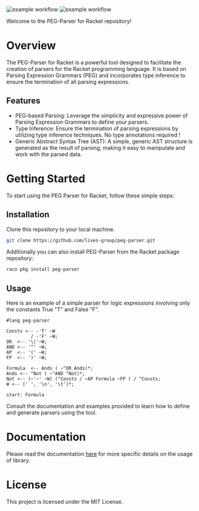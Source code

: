 ![example workflow](https://github.com/lives-group/pegwfgen/actions/workflows/build.yml/badge.svg)
![example workflow](https://github.com/lives-group/pegwfgen/actions/workflows/tests.yml/badge.svg)

Welcome to the PEG-Parser for Racket repository!

# Overview

The PEG-Parser for Racket is a powerful tool designed to facilitate the creation of parsers for the Racket programming language. It is based on Parsing Expression Grammars (PEG) and incorporates type inference to ensure the termination of all parsing expressions.

## Features

  -  PEG-based Parsing: Leverage the simplicity and expressive power of Parsing Expression Grammars to define your parsers.
  -  Type Inference: Ensure the termination of parsing expressions by utilizing type inference techniques.
     No type annotations required !
  -  Generic Abstract Syntax Tree (AST): A simple, generic AST structure is generated as the result of parsing, making it easy to manipulate and work with the parsed data.
 

# Getting Started

To start using the PEG Parser for Racket, follow these simple steps:

## Installation

 Clone this repository to your local machine.

```bash
git clone https://github.com/lives-group/peg-parser.git
```

Additionally you can also install PEG-Parser from the Racket package repository:  

```bash
raco pkg install peg-parser
```

## Usage

Here is an example of a simple parser for logic expressions involving only
the constants True "T" and False "F".

```Racket
#lang peg-parser

Consts <-- -'T' ~W
         / -'F' ~W;
OR  <-- '\|'~W; 
AND <-- '^' ~W;
AP  <-- '(' ~W;
FP  <-- ')' ~W;

Formula  <-- Ands ( ~^OR Ands)*;
Ands <-- ^Not ( ~^AND ^Not)*;
Not <-- (~'~' ~W) (^Consts / ~AP Formula ~FP ) / ^Consts;
W <-- [' ', '\n', '\t']*;

start: Formula
```


 Consult the documentation and examples provided to learn how to define and 
generate parsers using the tool.


# Documentation

Please read the documentation [here](./doc/peg-parser-doc.html) for more
specific details on the usage of library.

# License

This project is licensed under the MIT License.
